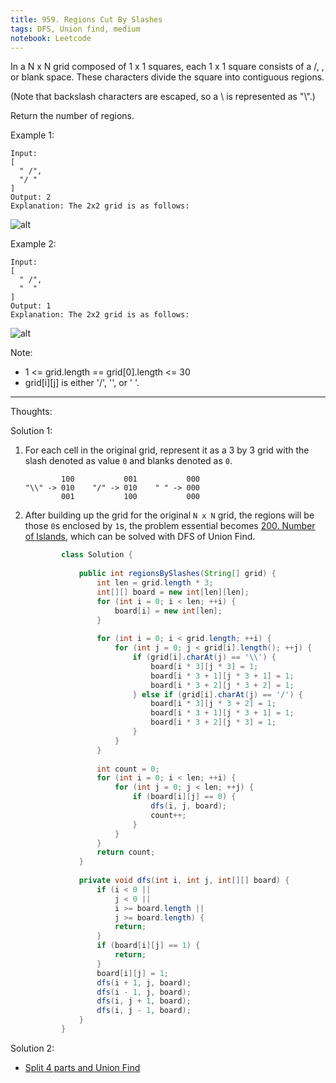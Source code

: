 ```yaml
---
title: 959. Regions Cut By Slashes
tags: DFS, Union find, medium
notebook: Leetcode
---
```


In a N x N grid composed of 1 x 1 squares, each 1 x 1 square consists of a /, \, or blank space.  These characters divide the square into contiguous regions.

(Note that backslash characters are escaped, so a \ is represented as "\\".)

Return the number of regions.

 

Example 1:
```
Input:
[
  " /",
  "/ "
]
Output: 2
Explanation: The 2x2 grid is as follows:
```
![alt](https://assets.leetcode.com/uploads/2018/12/15/1.png)

Example 2:
```
Input:
[
  " /",
  "  "
]
Output: 1
Explanation: The 2x2 grid is as follows:
```
![alt](https://assets.leetcode.com/uploads/2018/12/15/2.png)

Note:

- 1 <= grid.length == grid[0].length <= 30
- grid[i][j] is either '/', '\', or ' '.

----------
Thoughts:

Solution 1:
  1. For each cell in the original grid, represent it as a 3 by 3 grid with the slash denoted as value `0` and blanks denoted as `0`.
      ```
              100           001           000
      "\\" -> 010    "/" -> 010    " " -> 000
              001           100           000
      ```
  2. After building up the grid for the original `N x N` grid, the regions will be those `0`s enclosed by `1`s, the problem essential becomes [200. Number of Islands](https://leetcode.com/problems/number-of-islands/), which can be solved with DFS of Union Find.

        ```Java
                class Solution {
                    
                    public int regionsBySlashes(String[] grid) {
                        int len = grid.length * 3;
                        int[][] board = new int[len][len];
                        for (int i = 0; i < len; ++i) {
                            board[i] = new int[len];
                        }
                        
                        for (int i = 0; i < grid.length; ++i) {
                            for (int j = 0; j < grid[i].length(); ++j) {
                                if (grid[i].charAt(j) == '\\') {
                                    board[i * 3][j * 3] = 1;
                                    board[i * 3 + 1][j * 3 + 1] = 1;
                                    board[i * 3 + 2][j * 3 + 2] = 1;
                                } else if (grid[i].charAt(j) == '/') {
                                    board[i * 3][j * 3 + 2] = 1;
                                    board[i * 3 + 1][j * 3 + 1] = 1;
                                    board[i * 3 + 2][j * 3] = 1;
                                }
                            }
                        }
                        
                        int count = 0;
                        for (int i = 0; i < len; ++i) {
                            for (int j = 0; j < len; ++j) {
                                if (board[i][j] == 0) {
                                    dfs(i, j, board);
                                    count++;
                                }
                            }
                        }
                        return count;
                    }
                    
                    private void dfs(int i, int j, int[][] board) {
                        if (i < 0 || 
                            j < 0 || 
                            i >= board.length || 
                            j >= board.length) {
                            return;
                        }
                        if (board[i][j] == 1) {
                            return;
                        }
                        board[i][j] = 1;
                        dfs(i + 1, j, board);
                        dfs(i - 1, j, board);
                        dfs(i, j + 1, board);
                        dfs(i, j - 1, board);
                    }
                }
        ```

Solution 2:
- [Split 4 parts and Union Find](https://leetcode.com/problems/regions-cut-by-slashes/discuss/205680/JavaC%2B%2BPython-Split-4-parts-and-Union-Find)